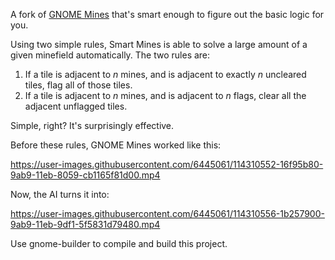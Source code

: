 A fork of [GNOME Mines](https://github.com/GNOME/gnome-mines) that's smart enough to figure out the basic logic for you.

Using two simple rules, Smart Mines is able to solve a large amount of a given minefield automatically. The two rules are:

1. If a tile is adjacent to _n_ mines, and is adjacent to exactly _n_ uncleared tiles, flag all of those tiles.
2. If a tile is adjacent to _n_ mines, and is adjacent to _n_ flags, clear all the adjacent unflagged tiles.

Simple, right? It's surprisingly effective.

Before these rules, GNOME Mines worked like this:

https://user-images.githubusercontent.com/6445061/114310552-16f95b80-9ab9-11eb-8059-cb1165f81d00.mp4

Now, the AI turns it into:

https://user-images.githubusercontent.com/6445061/114310556-1b257900-9ab9-11eb-9df1-5f5831d79480.mp4

Use gnome-builder to compile and build this project.
